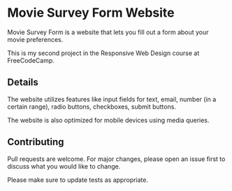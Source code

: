 # Movie Survey Form Website

Movie Survey Form is a website that lets you fill out a form about your movie preferences.

This is my second project in the Responsive Web Design course at FreeCodeCamp.

## Details

The website utilizes features like input fields for text, email, number (in a certain range), radio buttons, checkboxes, submit buttons.

The website is also optimized for mobile devices using media queries.

## Contributing
Pull requests are welcome. For major changes, please open an issue first to discuss what you would like to change.

Please make sure to update tests as appropriate.
